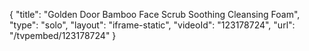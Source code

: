 {
    "title": "Golden Door Bamboo Face Scrub   Soothing Cleansing Foam",
    "type": "solo",
    "layout": "iframe-static",
    "videoId": "123178724",
    "url": "\/tvpembed\/123178724"
}
